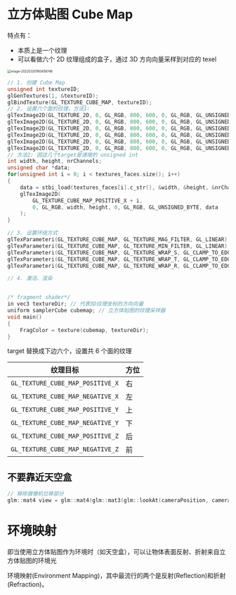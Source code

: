 # 立方体贴图 Cube Map

特点有：

+ 本质上是一个纹理
+ 可以看做六个 2D 纹理组成的盒子，通过 3D 方向向量采样到对应的 texel

<img src="https://www.qiniu.cregskin.com/202203201604785.png" alt="image-20220320160458746" style="zoom:50%;" /> 

```c++
// 1. 创建 Cube Map
unsigned int textureID;
glGenTextures(1, &textureID);
glBindTexture(GL_TEXTURE_CUBE_MAP, textureID);
// 2. 设置六个面的纹理，方法1:
glTexImage2D(GL_TEXTURE_2D, 0, GL_RGB, 800, 600, 0, GL_RGB, GL_UNSIGNED_BYTE, NULL);
glTexImage2D(GL_TEXTURE_2D, 0, GL_RGB, 800, 600, 0, GL_RGB, GL_UNSIGNED_BYTE, NULL);
glTexImage2D(GL_TEXTURE_2D, 0, GL_RGB, 800, 600, 0, GL_RGB, GL_UNSIGNED_BYTE, NULL);
glTexImage2D(GL_TEXTURE_2D, 0, GL_RGB, 800, 600, 0, GL_RGB, GL_UNSIGNED_BYTE, NULL);
glTexImage2D(GL_TEXTURE_2D, 0, GL_RGB, 800, 600, 0, GL_RGB, GL_UNSIGNED_BYTE, NULL);
glTexImage2D(GL_TEXTURE_2D, 0, GL_RGB, 800, 600, 0, GL_RGB, GL_UNSIGNED_BYTE, NULL);
// 方法2: 因这几个target是递增的 unsigned int
int width, height, nrChannels;
unsigned char *data;  
for(unsigned int i = 0; i < textures_faces.size(); i++)
{
    data = stbi_load(textures_faces[i].c_str(), &width, &height, &nrChannels, 0);
    glTexImage2D(
        GL_TEXTURE_CUBE_MAP_POSITIVE_X + i, 
        0, GL_RGB, width, height, 0, GL_RGB, GL_UNSIGNED_BYTE, data
    );
}

// 3. 设置环绕方式
glTexParameteri(GL_TEXTURE_CUBE_MAP, GL_TEXTURE_MAG_FILTER, GL_LINEAR);
glTexParameteri(GL_TEXTURE_CUBE_MAP, GL_TEXTURE_MIN_FILTER, GL_LINEAR);
glTexParameteri(GL_TEXTURE_CUBE_MAP, GL_TEXTURE_WRAP_S, GL_CLAMP_TO_EDGE);
glTexParameteri(GL_TEXTURE_CUBE_MAP, GL_TEXTURE_WRAP_T, GL_CLAMP_TO_EDGE);
glTexParameteri(GL_TEXTURE_CUBE_MAP, GL_TEXTURE_WRAP_R, GL_CLAMP_TO_EDGE);

// 4. 激活、渲染


/* fragment shader*/
in vec3 textureDir; // 代表3D纹理坐标的方向向量
uniform samplerCube cubemap; // 立方体贴图的纹理采样器
void main()
{             
    FragColor = texture(cubemap, textureDir);
}
```

target 替换成下边六个，设置共 6 个面的纹理

| 纹理目标                         | 方位 |
| -------------------------------- | ---- |
| `GL_TEXTURE_CUBE_MAP_POSITIVE_X` | 右   |
| `GL_TEXTURE_CUBE_MAP_NEGATIVE_X` | 左   |
| `GL_TEXTURE_CUBE_MAP_POSITIVE_Y` | 上   |
| `GL_TEXTURE_CUBE_MAP_NEGATIVE_Y` | 下   |
| `GL_TEXTURE_CUBE_MAP_POSITIVE_Z` | 后   |
| `GL_TEXTURE_CUBE_MAP_NEGATIVE_Z` | 前   |



## 不要靠近天空盒

```c++
// 移除摄像机位移部分
glm::mat4 view = glm::mat4(glm::mat3(glm::lookAt(cameraPosition, cameraPosition + cameraFront, cameraUp))); 
```







# 环境映射

即当使用立方体贴图作为环境时（如天空盒），可以让物体表面反射、折射来自立方体贴图的环境光

环境映射(Environment Mapping)，其中最流行的两个是反射(Reflection)和折射(Refraction)。


























